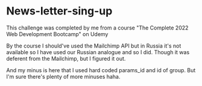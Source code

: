 # News-letter-sing-up
This challenge was completed by me from a course "The Complete 2022 Web Development Bootcamp" on Udemy

By the course I should've used the Mailchimp API but in Russia it's not available so I have used our Russian analogue and so I did.
Though it was deferent from the Mailchimp, but I figured it out.

And my minus is here that I used hard coded params_id and id of group. But I'm sure there's plenty of more minuses haha.
